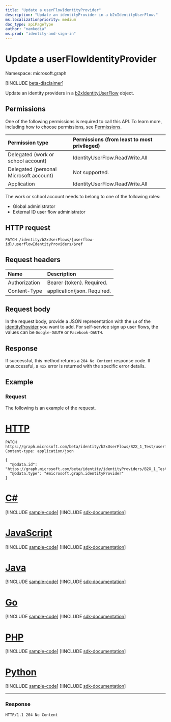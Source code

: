 ```yaml
---
title: "Update a userFlowIdentityProvider"
description: "Update an identityProvider in a b2xIdentityUserFlow."
ms.localizationpriority: medium
doc_type: apiPageType
author: "namkedia"
ms.prod: "identity-and-sign-in"
---
```


# Update a userFlowIdentityProvider

Namespace: microsoft.graph

[!INCLUDE [beta-disclaimer](../../includes/beta-disclaimer.md)]

Update an identity providers in a [b2xIdentityUserFlow](../resources/b2xidentityuserflow.md) object.

## Permissions

One of the following permissions is required to call this API. To learn more, including how to choose permissions, see [Permissions](/graph/permissions-reference).

|Permission type      | Permissions (from least to most privileged)              |
|:--------------------|:---------------------------------------------------------|
|Delegated (work or school account)|IdentityUserFlow.ReadWrite.All|
|Delegated (personal Microsoft account)| Not supported.|
|Application| IdentityUserFlow.ReadWrite.All|

The work or school account needs to belong to one of the following roles:

* Global administrator
* External ID user flow administrator

## HTTP request

<!-- { "blockType": "ignored" } -->

```http
PATCH /identity/b2xUserFlows/{userflow-id}/userflowIdentityProviders/$ref
```

## Request headers

|Name|Description|
|:---------------|:----------|
|Authorization|Bearer {token}. Required.|
|Content-Type|application/json. Required.|

## Request body

In the request body, provide a JSON representation with the `id` of the [identityProvider](../resources/identityproviderbase.md) you want to add. For self-service sign up user flows, the values can be `Google-OAUTH` or `Facebook-OAUTH`.

## Response

If successful, this method returns a `204 No Content` response code. If unsuccessful, a `4xx` error is returned with the specific error details.

## Example

### Request

The following is an example of the request.


# [HTTP](#tab/http)
<!-- {
  "blockType": "request",
  "name": "update_b2xuserflows_userflowidentityprovider",
  "sampleKeys": ["B2X_1_Test"]
}
-->

``` http
PATCH https://graph.microsoft.com/beta/identity/b2xUserFlows/B2X_1_Test/userflowIdentityProviders/$ref
Content-type: application/json

{
  "@odata.id": "https://graph.microsoft.com/beta/identity/identityProviders/B2X_1_Test",
  "@odata.type": "#microsoft.graph.identityProvider"
}
```

# [C#](#tab/csharp)
[!INCLUDE [sample-code](../includes/snippets/csharp/update-b2xuserflows-userflowidentityprovider-csharp-snippets.md)]
[!INCLUDE [sdk-documentation](../includes/snippets/snippets-sdk-documentation-link.md)]

# [JavaScript](#tab/javascript)
[!INCLUDE [sample-code](../includes/snippets/javascript/update-b2xuserflows-userflowidentityprovider-javascript-snippets.md)]
[!INCLUDE [sdk-documentation](../includes/snippets/snippets-sdk-documentation-link.md)]

# [Java](#tab/java)
[!INCLUDE [sample-code](../includes/snippets/java/update-b2xuserflows-userflowidentityprovider-java-snippets.md)]
[!INCLUDE [sdk-documentation](../includes/snippets/snippets-sdk-documentation-link.md)]

# [Go](#tab/go)
[!INCLUDE [sample-code](../includes/snippets/go/update-b2xuserflows-userflowidentityprovider-go-snippets.md)]
[!INCLUDE [sdk-documentation](../includes/snippets/snippets-sdk-documentation-link.md)]

# [PHP](#tab/php)
[!INCLUDE [sample-code](../includes/snippets/php/update-b2xuserflows-userflowidentityprovider-php-snippets.md)]
[!INCLUDE [sdk-documentation](../includes/snippets/snippets-sdk-documentation-link.md)]

# [Python](#tab/python)
[!INCLUDE [sample-code](../includes/snippets/python/update-b2xuserflows-userflowidentityprovider-python-snippets.md)]
[!INCLUDE [sdk-documentation](../includes/snippets/snippets-sdk-documentation-link.md)]

---

### Response

<!-- {
  "blockType": "response",
  "truncated": true
} -->

```http
HTTP/1.1 204 No Content
```
